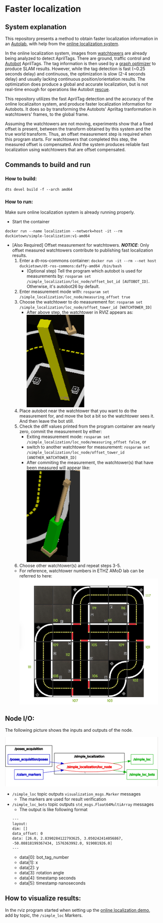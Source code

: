 # Faster localization

## System explanation

This repository presents a method to obtain faster localization information in an [Autolab](https://docs.duckietown.org/daffy/opmanual_autolab/out/autolab_definition.html), with help from the [online localization system](https://docs.duckietown.org/daffy/opmanual_autolab/out/localization_demo.html).

In the online localization system, images from [watchtowers](https://docs.duckietown.org/daffy/opmanual_autolab/out/watchtower_hardware.html) are already being analyzed to detect AprilTags. There are ground, traffic control and [Autobot](https://docs.duckietown.org/daffy/opmanual_autolab/out/autolab_autobot_specs.html) AprilTags. The tag information is then used by a [graph optimizer](https://github.com/duckietown/duckietown-cslam/tree/master/01-graph-optimizer) to produce SLAM results. However, while the tag detection is fast (~0.25 seconds delay) and continuous, the optimization is slow (2-4 seconds delay) and usually lacking continuous position/orientation results. The optimization does produce a global and accurate localization, but is not real-time enough for operations like Autobot [rescue](https://github.com/jasonhu5/duckie-rescue-center/tree/v1).

This repository utilizes the fast AprilTag detection and the accuracy of the online localizaiton system, and produce faster localization information for Autobots. It does so by transforming the Autobots' Apriltag tranformation in watchtowers' frames, to the global frame.

Assuming the watchtowers are not moving, experiments show that a fixed offset is present, between the transform obtained by this system and the true world transform. Thus, an offset measurement step is required when this program starts. For watchtowers that completed this step, the measured offset is compensated. And the system produces reliable fast localization using watchtowers that are offset compensated.

## Commands to build and run

### How to build:
```
dts devel build -f --arch amd64
```

### How to run:
Make sure online localization system is already running properly.
* Start the container
```
docker run --name localization --network=host -it --rm duckietown/simple-localization:v1-amd64
```

* [Also Required] Offset measurement for watchtowers.
___NOTICE___: Only offset measured watchtowers contribute to publishing fast localization results.
    1. Enter a dt-ros-commons container: `docker run -it --rm --net host duckietown/dt-ros-commons:daffy-amd64 /bin/bash` 
        * (Optional step) Tell the program which autobot is used for measurements by: `rosparam set /simple_localization/loc_node/offset_bot_id [AUTOBOT_ID]`. Otherwise, it's autobot26 by default.
    2. Enter measurement mode with: `rosparam set /simple_localization/loc_node/measuring_offset true`
    3. Choose the watchtower to do measurement for: `rosparam set /simple_localization/loc_node/offset_tower_id [WATCHTOWER_ID]`
        * After above step, the watchtower in RVIZ appears as: <br>![alt text](https://raw.githubusercontent.com/jasonhu5/simple-localization/v1/figures/watchtower_offset_being_measured.png?token=ACTBVS4USGSZCMTHMQYNIKK572TRA)
    4. Place autobot near the watchtower that you want to do the measurement for, and move the bot a bit so the watchtower sees it. And then leave the bot still.
    5. Check the diff values printed from the program container are nearly zero, commit the measurement by either: 
        * Exiting measurement mode: `rosparam set /simple_localization/loc_node/measuring_offset false`, or
        * switch to another watchtower for measurement: `rosparam set /simple_localization/loc_node/offset_tower_id [ANOTHER_WATCHTOWER_ID]`
        * After commiting the measurement, the watchtower(s) that have been measured will appear like:<br>![alt text](https://raw.githubusercontent.com/jasonhu5/simple-localization/v1/figures/watchtower_offset_compensated.png?token=ACTBVSYJWYB257OANQNIOXK572TRK)
    6. Choose other watchtower(s) and repeat steps 3-5.
    * For reference, watchtower numbers in ETHZ AMoD lab can be referred to here: ![alt text](https://raw.githubusercontent.com/jasonhu5/simple-localization/v1/figures/watchtowers_map.png?token=ACTBVS3JOZPTQPG5A6K2ZK2572TRW)
 

## Node I/O:
The following picture shows the inputs and outputs of the node.

![alt text](https://raw.githubusercontent.com/jasonhu5/simple-localization/v1/figures/rqt_graph.png?token=ACTBVS4TTLVHI5VIIXCCPHS57KUPQ)
* `/simple_loc` topic outputs `visualization_msgs.Marker` messages
    * The markers are used for result verification
* `/simple_loc_bots` topic outputs `std_msgs.Float64MultiArray` messages
    * The output is like following format
    ```
    ---
    layout:
    dim: []
    data_offset: 0
    data: [26.0, 2.8390284122793625, 3.050242414056867, -50.08818199367434, 1576363992.0, 919081926.0]
    ---
    ```
    * data[0]: bot_tag_number
    * data[1]: x
    * data[2]: y
    * data[3]: rotation angle
    * data[4]: timestamp seconds
    * data[5]: timestamp nanoseconds

## How to visualize results:

In the rviz program started when setting up the [online localization demo](https://docs.duckietown.org/daffy/opmanual_autolab/out/localization_demo.html), add by topic, the `/simple_loc` Markers.
